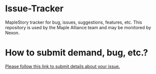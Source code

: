 # Issue-Tracker
MapleStory tracker for bug, issues, suggestions, features, etc. This repository is used by the Maple Alliance team and may be monitored by Nexon.

# How to submit demand, bug, etc.?
[Please follow this link to submit details about your issue.](https://gitreports.com/issue/Maple-Alliance/Issue-Tracker) 
